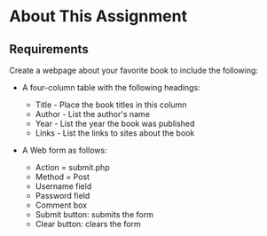 # About This Assignment

## Requirements

Create a webpage about your favorite book to include the following:

- A four-column table with the following headings:

  - Title - Place the book titles in this column
  - Author - List the author's name
  - Year - List the year the book was published
  - Links - List the links to sites about the book

- A Web form as follows:

  - Action = submit.php
  - Method = Post
  - Username field
  - Password field
  - Comment box
  - Submit button: submits the form
  - Clear button: clears the form
